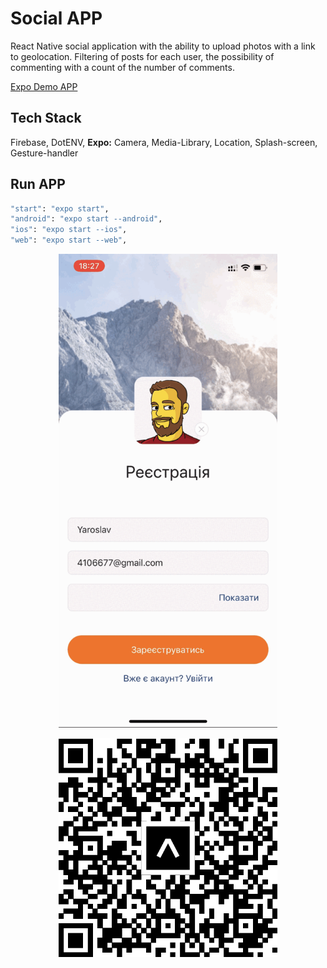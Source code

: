 # Social APP

React Native social application with the ability to upload photos with a link to
geolocation. Filtering of posts for each user, the possibility of commenting
with a count of the number of comments.

[Expo Demo APP](https://expo.dev/@4106677/goit-reactnative?serviceType=classic&distribution=expo-go)

## Tech Stack

Firebase, DotENV, **Expo:** Camera, Media-Library, Location, Splash-screen,
Gesture-handler

## Run APP

```bash
"start": "expo start",
"android": "expo start --android",
"ios": "expo start --ios",
"web": "expo start --web",
```

<p align="center" flexDirection="row">
  <img src="./assets/demo.gif" width="350" title="hover text">
<p align="center">
  <img src="./assets/expo.png" width="350" title="hover text">
</p>
